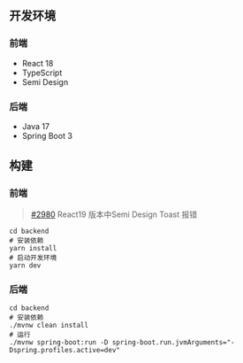## 开发环境

### 前端

- React 18
- TypeScript
- Semi Design

### 后端

- Java 17
- Spring Boot 3



## 构建

### 前端

> [#2980](https://github.com/DouyinFE/semi-design/issues/2980) React19 版本中Semi Design Toast  报错

```shell
cd backend
# 安装依赖
yarn install
# 启动开发环境
yarn dev
```

### 后端

```shell
cd backend
# 安装依赖
./mvnw clean install
# 运行
./mvnw spring-boot:run -D spring-boot.run.jvmArguments="-Dspring.profiles.active=dev"
```

